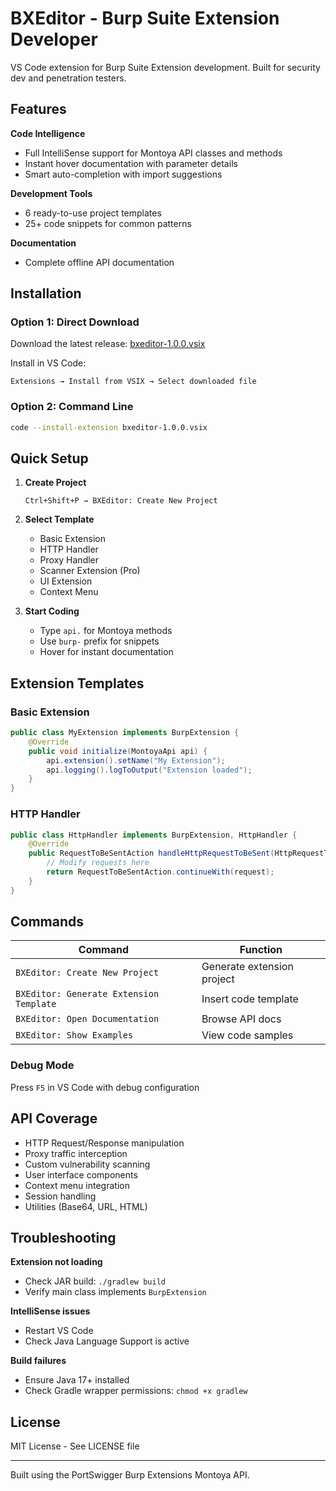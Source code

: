# BXEditor - Burp Suite Extension Developer

VS Code extension for Burp Suite Extension development. Built for security dev and penetration testers.

## Features

**Code Intelligence**
- Full IntelliSense support for Montoya API classes and methods
- Instant hover documentation with parameter details
- Smart auto-completion with import suggestions

**Development Tools**
- 6 ready-to-use project templates
- 25+ code snippets for common patterns

**Documentation**
- Complete offline API documentation

## Installation

### Option 1: Direct Download
Download the latest release: [bxeditor-1.0.0.vsix](https://github.com/thecybersandeep/bxeditor/releases/download/1.0.1/bxeditor-1.0.1.vsix)

Install in VS Code:
```
Extensions → Install from VSIX → Select downloaded file
```

### Option 2: Command Line
```bash
code --install-extension bxeditor-1.0.0.vsix
```

## Quick Setup

1. **Create Project**
   ```
   Ctrl+Shift+P → BXEditor: Create New Project
   ```

2. **Select Template**
   - Basic Extension
   - HTTP Handler
   - Proxy Handler
   - Scanner Extension (Pro)
   - UI Extension
   - Context Menu

3. **Start Coding**
   - Type `api.` for Montoya methods
   - Use `burp-` prefix for snippets
   - Hover for instant documentation


## Extension Templates

### Basic Extension
```java
public class MyExtension implements BurpExtension {
    @Override
    public void initialize(MontoyaApi api) {
        api.extension().setName("My Extension");
        api.logging().logToOutput("Extension loaded");
    }
}
```

### HTTP Handler
```java
public class HttpHandler implements BurpExtension, HttpHandler {
    @Override
    public RequestToBeSentAction handleHttpRequestToBeSent(HttpRequestToBeSent request) {
        // Modify requests here
        return RequestToBeSentAction.continueWith(request);
    }
}
```

## Commands

| Command | Function |
|---------|----------|
| `BXEditor: Create New Project` | Generate extension project |
| `BXEditor: Generate Extension Template` | Insert code template |
| `BXEditor: Open Documentation` | Browse API docs |
| `BXEditor: Show Examples` | View code samples |


### Debug Mode
Press `F5` in VS Code with debug configuration

## API Coverage

- HTTP Request/Response manipulation
- Proxy traffic interception  
- Custom vulnerability scanning
- User interface components
- Context menu integration
- Session handling
- Utilities (Base64, URL, HTML)

## Troubleshooting

**Extension not loading**
- Check JAR build: `./gradlew build`
- Verify main class implements `BurpExtension`

**IntelliSense issues**
- Restart VS Code
- Check Java Language Support is active

**Build failures**
- Ensure Java 17+ installed
- Check Gradle wrapper permissions: `chmod +x gradlew`

## License

MIT License - See LICENSE file

---

Built using the PortSwigger Burp Extensions Montoya API.
